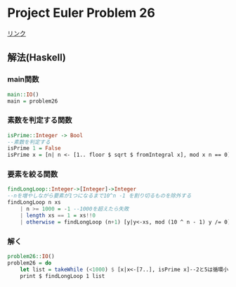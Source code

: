 # Project Euler Problem 26
[リンク](https://projecteuler.net/problem=26)
## 解法(Haskell)
### main関数
```Haskell
main::IO()
main = problem26
```
### 素数を判定する関数
```Haskell
isPrime::Integer -> Bool
--素数を判定する
isPrime 1 = False
isPrime x = [n| n <- [1.. floor $ sqrt $ fromIntegral x], mod x n == 0] == [1]
```
### 要素を絞る関数
```Haskell
findLongLoop::Integer->[Integer]->Integer
--nを増やしながら要素が1つになるまで10^n -1 を割り切るものを除外する
findLongLoop n xs
    | n >= 1000 = -1 --1000を超えたら失敗
    | length xs == 1 = xs!!0
    | otherwise = findLongLoop (n+1) [y|y<-xs, mod (10 ^ n - 1) y /= 0]
```
### 解く
```Haskell
problem26::IO()
problem26 = do
    let list = takeWhile (<1000) $ [x|x<-[7..], isPrime x]--2と5は循環小数を作らないので除外
    print $ findLongLoop 1 list
```
